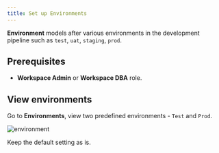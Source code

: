 ```yaml
---
title: Set up Environments
---
```


**Environment** models after various environments in the development pipeline such as `test`, `uat`, `staging`, `prod`.

## Prerequisites

- **Workspace Admin** or **Workspace DBA** role.

## View environments

Go to **Environments**, view two predefined environments - `Test` and `Prod`.

![environment](/content/docs/get-started/step-by-step/set-up-environments/environment.webp)

Keep the default setting as is.
